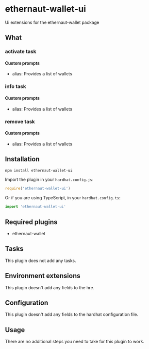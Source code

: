 # ethernaut-wallet-ui

Ui extensions for the ethernaut-wallet package

## What

### activate task

#### Custom prompts

- alias: Provides a list of wallets

### info task

#### Custom prompts

- alias: Provides a list of wallets

### remove task

#### Custom prompts

- alias: Provides a list of wallets

## Installation

```bash
npm install ethernaut-wallet-ui
```

Import the plugin in your `hardhat.config.js`:

```js
require('ethernaut-wallet-ui')
```

Or if you are using TypeScript, in your `hardhat.config.ts`:

```ts
import 'ethernaut-wallet-ui'
```

## Required plugins

- ethernaut-wallet

## Tasks

This plugin does not add any tasks.

## Environment extensions

This plugin doesn't add any fields to the hre.

## Configuration

This plugin doesn't add any fields to the hardhat configuration file.

## Usage

There are no additional steps you need to take for this plugin to work.
